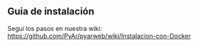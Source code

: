 ## Guia de instalación

Seguí los pasos en nuestra wiki: https://github.com/PyAr/pyarweb/wiki/Instalacion-con-Docker
